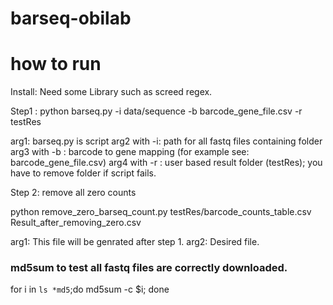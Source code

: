 # barseq-obilab

# how to run
Install: Need some Library such as screed regex.

Step1 :
python barseq.py -i data/sequence -b barcode_gene_file.csv -r testRes

arg1: barseq.py is script
arg2 with -i: path for all fastq files containing folder
arg3 with -b : barcode to gene mapping (for example see: barcode_gene_file.csv)
arg4 with -r : user based result folder (testRes); you have to remove folder if script fails.

Step 2: remove all zero counts

python remove_zero_barseq_count.py testRes/barcode_counts_table.csv Result_after_removing_zero.csv


arg1: This file will be genrated after step 1.
arg2: Desired file.
### md5sum	to test all fastq files are correctly downloaded.
for i in `ls *md5`;do md5sum -c $i; done
